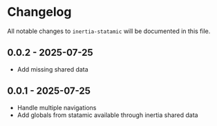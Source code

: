# Changelog

All notable changes to `inertia-statamic` will be documented in this file.

## 0.0.2 - 2025-07-25

- Add missing shared data

## 0.0.1 - 2025-07-25

- Handle multiple navigations
- Add globals from statamic available through inertia shared data
